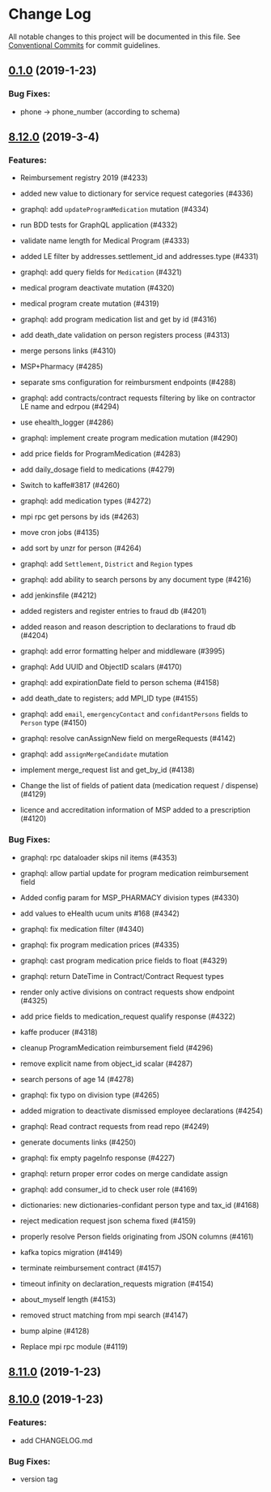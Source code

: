 # Change Log

All notable changes to this project will be documented in this file.
See [Conventional Commits](Https://conventionalcommits.org) for commit guidelines.

## [0.1.0](https://github.com/edenlabllc/ehealth.api/compare/0.1.0...0.1.0) (2019-1-23)


### Bug Fixes:

* phone -> phone_number (according to schema)

<!-- changelog -->

## [8.12.0](https://github.com/edenlabllc/ehealth.api/compare/8.11.0...8.12.0) (2019-3-4)




### Features:

* Reimbursement registry 2019 (#4233)

* added new value to dictionary for service request categories (#4336)

* graphql: add `updateProgramMedication` mutation (#4334)

* run BDD tests for GraphQL application (#4332)

* validate name length for Medical Program (#4333)

* added LE filter by addresses.settlement_id and addresses.type (#4331)

* graphql: add query fields for `Medication` (#4321)

* medical program deactivate mutation (#4320)

* medical program create mutation (#4319)

* graphql: add program medication list and get by id (#4316)

* add death_date validation on person registers process (#4313)

* merge persons links (#4310)

* MSP+Pharmacy (#4285)

* separate sms configuration for reimbursment endpoints (#4288)

* graphql: add contracts/contract requests filtering by like on contractor LE name and edrpou (#4294)

* use ehealth_logger (#4286)

* graphql: implement create program medication mutation (#4290)

* add price fields for ProgramMedication (#4283)

* add daily_dosage field to medications (#4279)

* Switch to kaffe#3817 (#4260)

* graphql: add medication types (#4272)

* mpi rpc  get persons by ids (#4263)

* move cron jobs (#4135)

* add sort by unzr for person (#4264)

* graphql: add `Settlement`, `District` and `Region` types

* graphql: add ability to search persons by any document type (#4216)

* add jenkinsfile (#4212)

* added registers and register entries to fraud db (#4201)

* added reason and reason description to declarations to fraud db (#4204)

* graphql: add error formatting helper and middleware (#3995)

* graphql: Add UUID and ObjectID scalars (#4170)

* graphql: add expirationDate field to person schema (#4158)

* add death_date to registers; add MPI_ID type (#4155)

* graphql: add `email`, `emergencyContact` and `confidantPersons` fields to `Person` type (#4150)

* graphql: resolve canAssignNew field on mergeRequests (#4142)

* graphql: add `assignMergeCandidate` mutation

* implement merge_request list and get_by_id (#4138)

* Change the list of fields of patient data (medication request / dispense) (#4129)

* licence and accreditation information of MSP added to a prescription (#4120)

### Bug Fixes:

* graphql: rpc dataloader skips nil items (#4353)

* graphql: allow partial update for program medication reimbursement field

* Added config param for MSP_PHARMACY division types (#4330)

* add values to eHealth ucum units #168 (#4342)

* graphql: fix medication filter (#4340)

* graphql: fix program medication prices (#4335)

* graphql: cast program medication price fields to float (#4329)

* graphql: return DateTime in Contract/Contract Request types

* render only active divisions on contract requests show endpoint (#4325)

* add price fields to medication_request qualify response (#4322)

* kaffe producer (#4318)

* cleanup ProgramMedication reimbursement field (#4296)

* remove explicit name from object_id scalar (#4287)

* search persons of age 14 (#4278)

* graphql: fix typo on division type (#4265)

* added migration to deactivate dismissed employee declarations (#4254)

* graphql: Read contract requests from read repo (#4249)

* generate documents links (#4250)

* graphql: fix empty pageInfo response (#4227)

* graphql: return proper error codes on merge candidate assign

* graphql: add consumer_id to check user role (#4169)

* dictionaries: new dictionaries-confidant person type and tax_id (#4168)

* reject medication request json schema fixed (#4159)

* properly resolve Person fields originating from JSON columns (#4161)

* kafka topics migration (#4149)

* terminate reimbursement contract (#4157)

* timeout infinity on declaration_requests migration (#4154)

* about_myself length (#4153)

* removed struct matching from mpi search (#4147)

* bump alpine (#4128)

* Replace mpi rpc module (#4119)

## [8.11.0](https://github.com/edenlabllc/ehealth.api/compare/8.10.0...8.11.0) (2019-1-23)




## [8.10.0](https://github.com/edenlabllc/ehealth.api/compare/8.9.2...8.10.0) (2019-1-23)




### Features:

* add CHANGELOG.md

### Bug Fixes:

* version tag